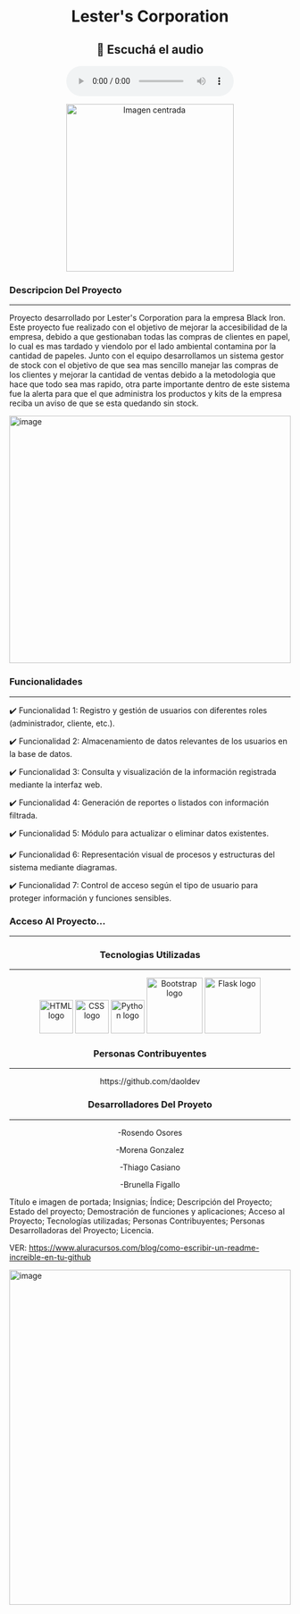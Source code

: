 # <h1 align="center">  Lester's Corporation </h1>

<h2 align="center">🎵 Escuchá el audio</h2>

<p align="center">
  <audio controls>
    <source src="    " type="audio/mpeg">
    Tu navegador no soporta el elemento de audio.
  </audio>
</p>



<p align="center">
  <img src="https://github.com/user-attachments/assets/1a8172a8-f29d-45a7-bfee-0a2d6f106204" alt="Imagen centrada" width="300"/>
</p>

<h3>Descripcion Del Proyecto</h3>

<hr>

Proyecto desarrollado por Lester's Corporation para la empresa Black Iron. Este proyecto fue realizado con el objetivo de mejorar la accesibilidad de la empresa, debido a que gestionaban todas las compras de clientes en papel, lo cual es mas tardado y viendolo por el lado ambiental contamina por la cantidad de papeles. Junto con el equipo desarrollamos un sistema gestor de stock con el objetivo de que sea mas sencillo manejar las compras de los clientes y mejorar la cantidad de ventas debido a la metodologia que hace que todo sea mas rapido, otra parte importante dentro de este sistema fue la alerta para que el que administra los productos y kits de la empresa reciba un aviso de que se esta quedando sin stock.

<img width="100%" height="443" alt="image" src="https://github.com/user-attachments/assets/d0548a32-0d75-49bc-9fba-13a0fa0c8f5e" />


<h3>Funcionalidades</h3>

<hr>

✔️ Funcionalidad 1: Registro y gestión de usuarios con diferentes roles (administrador, cliente, etc.).

✔️ Funcionalidad 2: Almacenamiento de datos relevantes de los usuarios en la base de datos.

✔️ Funcionalidad 3: Consulta y visualización de la información registrada mediante la interfaz web.

✔️ Funcionalidad 4: Generación de reportes o listados con información filtrada.

✔️ Funcionalidad 5: Módulo para actualizar o eliminar datos existentes.

✔️ Funcionalidad 6: Representación visual de procesos y estructuras del sistema mediante diagramas.

✔️ Funcionalidad 7: Control de acceso según el tipo de usuario para proteger información y funciones sensibles.




<h3>Acceso Al Proyecto...</h3>

<hr>


<h3 align="center">Tecnologias Utilizadas</h3>

<hr>

<p align="center">
  <img src="https://cdn.jsdelivr.net/gh/devicons/devicon/icons/html5/html5-original.svg" width="60" alt="HTML logo"/>
  <img src="https://cdn.jsdelivr.net/gh/devicons/devicon/icons/css3/css3-original.svg" width="60" alt="CSS logo"/>
  <img src="https://cdn.jsdelivr.net/gh/devicons/devicon/icons/python/python-original.svg" width="60" alt="Python logo"/>
  <img src="https://img.shields.io/badge/Bootstrap-563d7c?style=for-the-badge&logo=bootstrap&logoColor=white" width="100" alt="Bootstrap logo"/>
  <img src="https://img.shields.io/badge/Flask-000000?style=for-the-badge&logo=flask&logoColor=white" width="100" alt="Flask logo"/>
</p>


<h3 align="center">Personas Contribuyentes</h3>

<hr>

<p align="center">https://github.com/daoldev</p> 


<h3 align="center">Desarrolladores Del Proyeto</h3>

<hr>

<p align="center"> -Rosendo Osores </p>

<p align="center"> -Morena Gonzalez </p>

<p align="center"> -Thiago Casiano </p>

<p align="center"> -Brunella Figallo </p>



Título e imagen de portada; Insignias; Índice; Descripción del Proyecto; Estado del proyecto; Demostración de funciones y aplicaciones; Acceso al Proyecto; Tecnologías utilizadas; Personas Contribuyentes; Personas Desarrolladoras del Proyecto; Licencia.

VER: https://www.aluracursos.com/blog/como-escribir-un-readme-increible-en-tu-github

<img width="100%" height="600px" alt="image" src="https://github.com/user-attachments/assets/5bc600ad-72a8-48b5-859e-7de613894ecb" />
